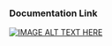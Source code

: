### Documentation Link
[![IMAGE ALT TEXT HERE](https://img.youtube.com/vi/Bvw8PvzQctc/0.jpg)](https://youtu.be/Bvw8PvzQctc?si=Qfbe6-ufBz8zvA3I)
